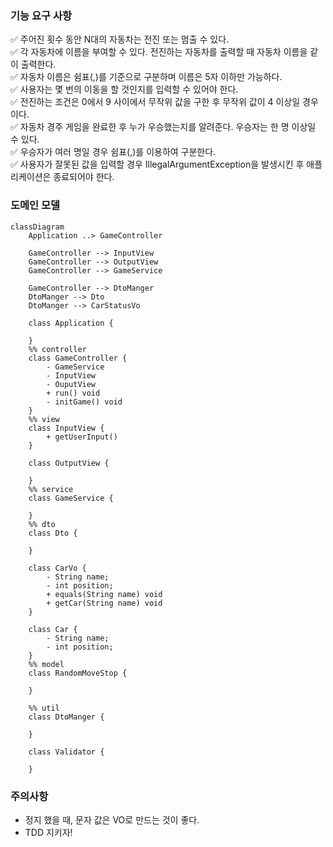 ### 기능 요구 사항
✅ 주어진 횟수 동안 N대의 자동차는 전진 또는 멈출 수 있다.  
✅ 각 자동차에 이름을 부여할 수 있다. 전진하는 자동차를 출력할 때 자동차 이름을 같이 출력한다.  
✅ 자동차 이름은 쉼표(,)를 기준으로 구분하며 이름은 5자 이하만 가능하다.   
✅ 사용자는 몇 번의 이동을 할 것인지를 입력할 수 있어야 한다.  
✅ 전진하는 조건은 0에서 9 사이에서 무작위 값을 구한 후 무작위 값이 4 이상일 경우이다.  
✅ 자동차 경주 게임을 완료한 후 누가 우승했는지를 알려준다. 우승자는 한 명 이상일 수 있다.  
✅ 우승자가 여러 명일 경우 쉼표(,)를 이용하여 구분한다.  
✅ 사용자가 잘못된 값을 입력할 경우 IllegalArgumentException을 발생시킨 후 애플리케이션은 종료되어야 한다.  


### 도메인 모델

```mermaid
classDiagram
    Application ..> GameController
    
    GameController --> InputView
    GameController --> OutputView
    GameController --> GameService
    
    GameController --> DtoManger
    DtoManger --> Dto
    DtoManger --> CarStatusVo
    
    class Application {
        
    }
    %% controller 
    class GameController {
        - GameService
        - InputView
        - OuputView
        + run() void
        - initGame() void
    }
    %% view
    class InputView {
        + getUserInput()
    }
    
    class OutputView {
        
    }
    %% service
    class GameService {
        
    }
    %% dto
    class Dto {
        
    }
    
    class CarVo {
        - String name;
        - int position;
        + equals(String name) void
        + getCar(String name) void
    }
    
    class Car {
        - String name;
        - int position;
    }
    %% model
    class RandomMoveStop {
        
    }
    
    %% util
    class DtoManger {
        
    }
    
    class Validator {
        
    }
```

    
### 주의사항

- 정지 했을 때, 문자 값은 VO로 만드는 것이 좋다. 
- TDD 지키자!

    


